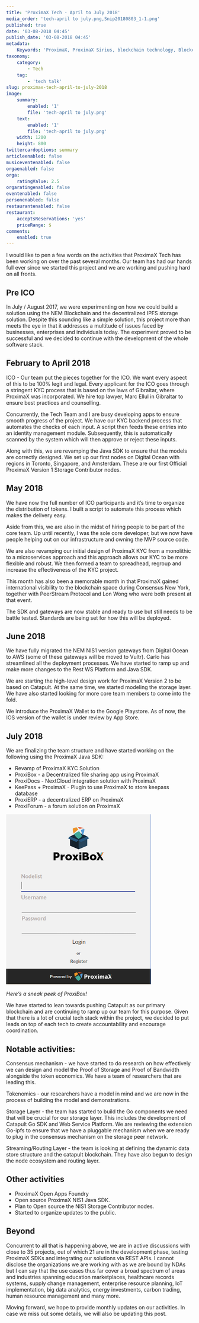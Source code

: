```yaml
---
title: 'ProximaX Tech - April to July 2018'
media_order: 'tech-april to july.png,Snip20180803_1-1.png'
published: true
date: '03-08-2018 04:45'
publish_date: '03-08-2018 04:45'
metadata:
    Keywords: 'ProximaX, ProximaX Sirius, blockchain technology, Blockchain powered, Blockchain protocol, Distributed ledger technology, DLT, dlt, Distributed ledger, Decentralized database, Decentralized database technology, Decentralized storage, Decentralized storage technology, Decentralized supply chain, Decentralized streaming, Integrated and distributed ledger technology, IaDLt, Peer-to-peer technology, Peer to peer streaming, Peer to peer, Consensus mechanism, Consensus protocol, Asymmetric encryption, Data encryption, Off-chain storage, Off-chain streaming, Distributed File Management System, DFMS, Super Contract, Immutability, Data encryption, Encrypted by default, Permissioned, Permission based, Tokenomics, Token economics, Crypto trading, Cryptocurrency, Supply chain, CSD, Central Securities Depository, STO, Security Token Offering, Decentralized supply chain, STO, Private blockchain, DAapps, Decentralized applications, Blockchain apps, Streaming Layer, Streaming Node, Storage Layer, Storage Node, Sharded Information, Sharded Data, Use Case, Use Cases, Blockchain Consensus, Consensus Protocol, Enterprise Solution, Enterprise Solutions, System Integration, Transparency, Immutability, Irreversibility, Traceability, Proof of Bandwidth, Proof of Conflation Aggregate, Proof of Storage, Encryption, Data Security, Data Privacy, Cyber Security, Hackers, Hacking, Nodes, Public Chain, Private Chain, Hybrid Chain, Public & Private Chain, Catapult, SDK, SDKs, Software Development Kits, Super Contract, Super Contracts, Smart Contract, Smart Contracts, Peer-to-Peer , Peer-to-Peer Storage, Software-as-a-Service, SaaS, Lon Wong, PSP, PeerStream, PeerStream Protocol, Anonymous streaming, New Economic Model, New Economic Model Foundation, 482.solutions, Ministry of Community Development UAE, Dragonfly  Fintech, Xarcade, Testnet, Test network, Mainnet, Main network, Tokenomics, Token Economics, XPX, Crypto Currency, Crypto Currencies, Crypto Exchange, Crypto Exchanges, Bitcoin, Zero trust, Escrow, Onchain escrow, Trustless swaps, Trustless, Onion routing, SIM Identity attestation, ProximaX KYC, KYC, Know Your Customer, Know Your Counter Party, Onboarding Customer, Customer Onboarding, Identity Management, Identity Management System, Identity Verification, Identity Authentication, Anti-Money Laundering, AML, RegTech, Regulation Tech, Regulation Technology, GDPR, General Data Protection Regulation, EU GDPR, European Union GDPR, European Union General Data Protection Regulation, Knowyourcustomer, Compliance system, Compliance systems, , ProximaX Suite, Office Suite, Office Collaboration, Workforce Collaboration, Collaboration, Real Time Collaboration, Office suite, word processing, Office collaboration, File sharing, Decentralized file sharing, Real Time Editing, Office Productivity, Productivity, Office Applications, Microsoft Office, Word Processor, Word Processing, Microsoft Word Spreadsheet, Spreadsheets, Excel, Microsoft Excel, Presentation, Presentations, Microsoft Powerpoint, Powerpoint, Keynote, Collabora Office, LibreOffice, Collabora Productivity, Collabora Productivity Ltd,'
taxonomy:
    category:
        - Tech
    tag:
        - 'tech talk'
slug: proximax-tech-april-to-july-2018
image:
    summary:
        enabled: '1'
        file: 'tech-april to july.png'
    text:
        enabled: '1'
        file: 'tech-april to july.png'
    width: 1200
    height: 800
twittercardoptions: summary
articleenabled: false
musiceventenabled: false
orgaenabled: false
orga:
    ratingValue: 2.5
orgaratingenabled: false
eventenabled: false
personenabled: false
restaurantenabled: false
restaurant:
    acceptsReservations: 'yes'
    priceRange: $
comments:
    enabled: true
---
```


I would like to pen a few words on the activities that ProximaX Tech has been working on over the past several months. Our team has had our hands full ever since we started this project and we are working and pushing hard on all fronts.


## **Pre ICO**

In July / August 2017, we were experimenting on how we could build a solution using the NEM Blockchain and the decentralized IPFS storage solution.
Despite this sounding like a simple solution, this project more than meets the eye in that it addresses a multitude of issues  faced by businesses, enterprises and individuals today. The experiment proved to be successful and we decided to continue with the development of the whole software stack.


## **February to April 2018**

ICO  - Our team put the pieces together for the ICO. We want every aspect of this to be 100% legit and legal. Every applicant for the ICO goes through a stringent KYC process that is based on the laws of Gibraltar, where ProximaX was incorporated. We hire top lawyer, Marc Ellul in Gibraltar to ensure best practices and counselling. 

Concurrently, the Tech Team and I are busy  developing apps to ensure smooth progress of the project. We have our KYC backend process that automates the checks of each input. A script then feeds these entries into an identity management module. Subsequently, this is automatically scanned by the system which will then approve or reject these inputs.

Along with this, we are revamping the Java SDK to ensure that the models are correctly designed. We set up our first nodes on Digital Ocean with regions in Toronto, Singapore, and Amsterdam. These are our first Official ProximaX Version 1 Storage Contributor nodes.


## **May 2018**

We have now the full number of ICO participants and it’s time to organize the distribution of tokens. I built a script to automate this process which makes the delivery easy.

Aside from this, we are also in the midst of hiring people to be part of the core team. Up until recently, I was the sole core developer, but we now have people helping out on our infrastructure and owning the MVP source code.

We are also revamping our initial design of ProximaX KYC from a monolithic to a microservices approach and this approach allows our KYC to be more flexible and robust. We then formed a team to spreadhead, regroup and increase the effectiveness of the KYC project.

This month has also been a memorable month in that ProximaX gained international visibility to the blockchain space during  Consensus New York, together with PeerStream Protocol and Lon Wong who were both present at that event.

The SDK and gateways are now stable and ready to use but still needs to be battle tested. Standards are being set for how this will be deployed. 


## **June 2018**

We have fully migrated the NEM NIS1 version gateways from Digital Ocean to AWS (some of these gateways will be moved to Vultr). Carlo has streamlined all the deployment processes. We have started to ramp up and make more changes to the Rest WS Platform and Java SDK.

We are starting the high-level design work for ProximaX Version 2 to be based on Catapult. At the same time, we started modeling the storage layer.
We have also started looking for more core team members to come into the fold.

We introduce the ProximaX Wallet to the Google Playstore. As of now, the IOS version of the wallet is under review by App Store.


## **July 2018**

We are finalizing the team structure and have started working on the following using the ProximaX Java SDK:
* Revamp of ProximaX KYC Solution
* ProxiBox - a Decentralized file sharing app using ProximaX
* ProxiDocs - NextCloud integration solution with ProximaX
* KeePass + ProximaX - Plugin to use ProximaX to store keepass database
* ProxiERP - a decentralized ERP on ProximaX
* ProxiForum - a forum solution on ProximaX

![](Snip20180803_1-1.png)

*Here’s a sneak peek of ProxiBox!*


We have started to lean towards pushing Catapult as our primary blockchain and are continuing to ramp up our team for this purpose.
Given that there is a lot of crucial tech stack within the project, we decided to put leads on top of each tech to create accountability and encourage coordination.


## **Notable activities:**

Consensus mechanism - we have started to do research on how effectively we can design and model the Proof of Storage and Proof of Bandwidth alongside the token economics. We have a team of researchers that are leading this.

Tokenomics - our researchers have a model in mind and we are now in the process of building the model and demonstrations. 

Storage Layer - the team has started to build the Go components we need that will be crucial for our storage layer. This includes the development of Catapult Go SDK and Web Service Platform. We are reviewing the extension Go-ipfs to ensure that we have a pluggable mechanism when we are ready to plug in the consensus mechanism on the storage peer network.

Streaming/Routing Layer - the team is looking at defining the dynamic data store structure and the catapult blockchain. They have also begun to design the node ecosystem and routing layer.


## **Other activities**
* ProximaX Open Apps Foundry
* Open source ProximaX NIS1 Java SDK.
* Plan to Open source the NIS1 Storage Contributor nodes.
* Started to organize updates to the public.


## **Beyond**

Concurrent to all that is happening above, we are in active discussions with close to 35 projects, out of which 21 are in the development phase, testing ProximaX SDKs and integrating our solutions via REST APIs. I cannot disclose the organizations we are working with as we are bound by NDAs but I can say that the use cases thus far cover a broad spectrum of areas and industries spanning education marketplaces, healthcare records systems, supply change management, enterprise resource planning, IoT implementation, big data analytics, energy investments, carbon trading, human resource management and many more.

Moving forward, we hope to provide monthly updates on our activities. In case we miss out some details, we will also be  updating this post.

